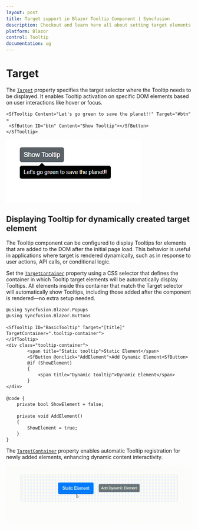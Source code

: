 ```yaml
---
layout: post
title: Target support in Blazor Tooltip Component | Syncfusion
description: Checkout and learn here all about setting target elements in the Syncfusion Blazor Tooltip component, and explore built-in support for displaying Tooltips on elements added dynamically after the initial render and more.
platform: Blazor
control: Tooltip
documentation: ug
---
```

# Target

The [`Target`](https://help.syncfusion.com/cr/blazor/Syncfusion.Blazor.Popups.SfTooltip.html#Syncfusion_Blazor_Popups_SfTooltip_Target) property specifies the target selector where the Tooltip needs to be displayed. It enables Tooltip activation on specific DOM elements based on user interactions like hover or focus.

```razor
<SfTooltip Content="Let's go green to save the planet!!" Target="#btn" >
 <SfButton ID="btn" Content="Show Tooltip"></SfButton>
</SfTooltip>
```
![Blazor Tooltip Target](images/target.png)

## Displaying Tooltip for dynamically created target element

The Tooltip component can be configured to display Tooltips for elements that are added to the DOM after the initial page load. This behavior is useful in applications where target is rendered dynamically, such as in response to user actions, API calls, or conditional logic.

Set the [`TargetContainer`](https://help.syncfusion.com/cr/blazor/Syncfusion.Blazor.Popups.SfTooltip.html#Syncfusion_Blazor_Popups_SfTooltip_TargetContainer) property using a CSS selector that defines the container in which Tooltip target elements will be automatically display Tooltips. All elements inside this container that match the Target selector will automatically show Tooltips, including those added after the component is rendered—no extra setup needed.

```razor
@using Syncfusion.Blazor.Popups
@using Syncfusion.Blazor.Buttons

<SfTooltip ID="BasicTooltip" Target="[title]" TargetContainer=".tooltip-container">
</SfTooltip>
<div class="tooltip-container">
        <span title="Static tooltip">Static Element</span>
        <SfButton @onclick="AddElement">Add Dynamic Element<SfButton>
        @if (ShowElement)
        {
            <span title="Dynamic tooltip">Dynamic Element</span>
        }
</div>

@code {
    private bool ShowElement = false;
    
    private void AddElement()
    {
        ShowElement = true;
    }
}
```

The [`TargetContainer`](https://help.syncfusion.com/cr/blazor/Syncfusion.Blazor.Popups.SfTooltip.html#Syncfusion_Blazor_Popups_SfTooltip_TargetContainer) property enables automatic Tooltip registration for newly added elements, enhancing dynamic content interactivity.

![Blazor Tooltip with Dynamic Targets](images/dynamic-target.gif)
